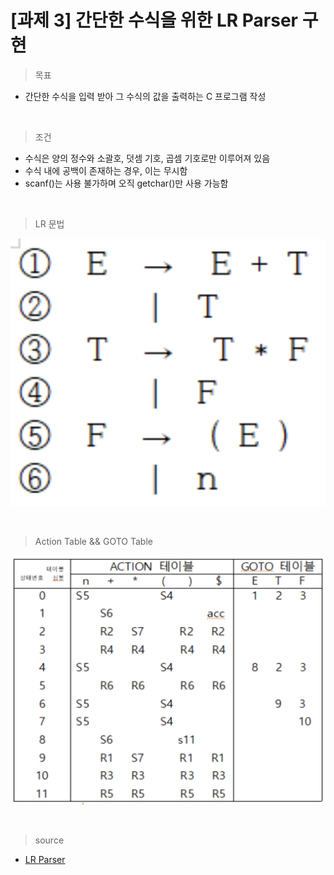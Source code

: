# [과제 3] 간단한 수식을 위한 LR Parser 구현

> 목표

- 간단한 수식을 입력 받아 그 수식의 값을 출력하는 C 프로그램 작성

<br>

> 조건

- 수식은 양의 정수와 소괄호, 덧셈 기호, 곱셈 기호로만 이루어져 있음
- 수식 내에 공백이 존재하는 경우, 이는 무시함
- scanf()는 사용 불가하며 오직 getchar()만 사용 가능함

<br>

> LR 문법

![LR](https://github.com/junghyun21/soongsilUniv/blob/main/3-2_fall2022/compiler/hw3/LR.png)

<br>

> Action Table && GOTO Table

![actione table](https://github.com/junghyun21/soongsilUniv/blob/main/3-2_fall2022/compiler/hw3/table.png)


<br>

> source

- [LR Parser](https://github.com/junghyun21/soongsilUniv/blob/main/3-2_fall2022/compiler/hw3/lr_parser.c)